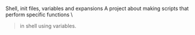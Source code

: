 Shell, init files, variables and expansions
	A project about making scripts that perform specific functions \
> in shell using variables.
